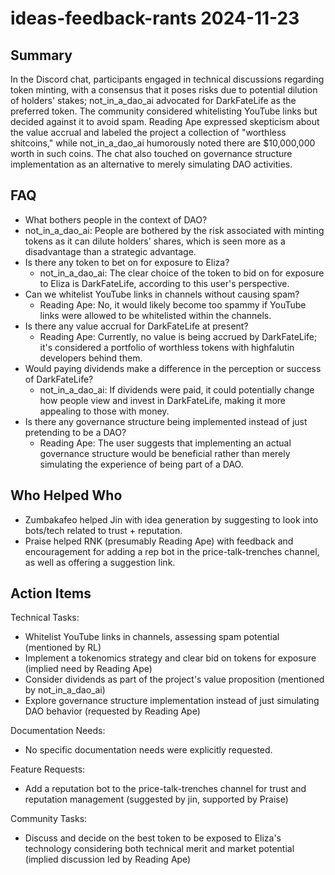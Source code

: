 # ideas-feedback-rants 2024-11-23

## Summary
 In the Discord chat, participants engaged in technical discussions regarding token minting, with a consensus that it poses risks due to potential dilution of holders' stakes; not_in_a_dao_ai advocated for DarkFateLife as the preferred token. The community considered whitelisting YouTube links but decided against it to avoid spam. Reading Ape expressed skepticism about the value accrual and labeled the project a collection of "worthless shitcoins," while not_in_a_dao_ai humorously noted there are $10,000,000 worth in such coins. The chat also touched on governance structure implementation as an alternative to merely simulating DAO activities.

## FAQ
 - What bothers people in the context of DAO?
  - not_in_a_dao_ai: People are bothered by the risk associated with minting tokens as it can dilute holders' shares, which is seen more as a disadvantage than a strategic advantage.
- Is there any token to bet on for exposure to Eliza?
  - not_in_a_dao_ai: The clear choice of the token to bid on for exposure to Eliza is DarkFateLife, according to this user's perspective.
- Can we whitelist YouTube links in channels without causing spam?
  - Reading Ape: No, it would likely become too spammy if YouTube links were allowed to be whitelisted within the channels.
- Is there any value accrual for DarkFateLife at present?
  - Reading Ape: Currently, no value is being accrued by DarkFateLife; it's considered a portfolio of worthless tokens with highfalutin developers behind them.
- Would paying dividends make a difference in the perception or success of DarkFateLife?
  - not_in_a_dao_ai: If dividends were paid, it could potentially change how people view and invest in DarkFateLife, making it more appealing to those with money.
- Is there any governance structure being implemented instead of just pretending to be a DAO?
  - Reading Ape: The user suggests that implementing an actual governance structure would be beneficial rather than merely simulating the experience of being part of a DAO.

## Who Helped Who
 - Zumbakafeo helped Jin with idea generation by suggesting to look into bots/tech related to trust + reputation.
- Praise helped RNK (presumably Reading Ape) with feedback and encouragement for adding a rep bot in the price-talk-trenches channel, as well as offering a suggestion link.

## Action Items
 Technical Tasks:
  - Whitelist YouTube links in channels, assessing spam potential (mentioned by RL)
  - Implement a tokenomics strategy and clear bid on tokens for exposure (implied need by Reading Ape)
  - Consider dividends as part of the project's value proposition (mentioned by not_in_a_dao_ai)
  - Explore governance structure implementation instead of just simulating DAO behavior (requested by Reading Ape)

Documentation Needs:
  - No specific documentation needs were explicitly requested.

Feature Requests:
  - Add a reputation bot to the price-talk-trenches channel for trust and reputation management (suggested by jin, supported by Praise)

Community Tasks:
  - Discuss and decide on the best token to be exposed to Eliza's technology considering both technical merit and market potential (implied discussion led by Reading Ape)


